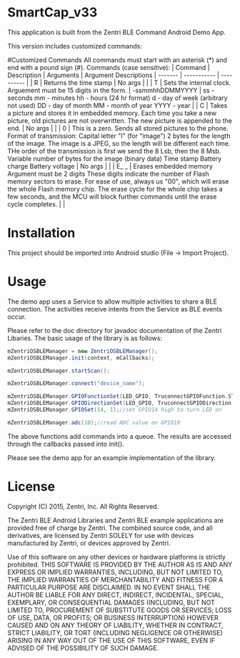 # SmartCap_v33
This application is built from the Zentri BLE Command Android Demo App.

This version includes customized commands:

#Customized Commands
All commands must start with an asterisk (*) and end with a pound sign (#).
Commands (case sensitive):
| Command | Description | Arguments | Argument Descriptions
| ------- | ----------- | ---------- |
|    R    | Returns the time stamp | No args | |
|    T    | Sets the internal clock. Arguement must be 15 digits in the form. | -ssmmhhDDMMYYYY | ss - seconds
mm - minutes
hh - hours (24 hr format)
d  - day of week (arbitrary not used)
DD - day of month
MM - month of year
YYYY - year |
|    C     | Takes a picture and stores it in embedded memory. 
             Each time you take a new picture, old pictures are not overwritten.
             The new picture is appended to the end. | No args | | 
|    0     | This is a zero. Sends all stored pictures to the phone. 
             Format of transmission: 
             Capital letter "I" (for "image")
             2 bytes for the length of the image.
             The image is a JPEG, so the length will be different each time.
             THe order of the transmission is first we send the 8 Lsb, then the 8 Msb. 
             Variable number of bytes for the image (binary data)
             Time stamp
             Battery charge
             Battery voltage | No args | |
|   E_ _   | Erases embedded memory 
             Argument must be 2 digits
             These digits indicate the number of Flash memory sectors to erase.
             For ease of use, always us "00", which will erase the whole Flash memory chip.
             The erase cycle for the whole chip takes a few seconds, and the MCU will block 
             further commands until the erase cycle completes. | |

# Installation
This project should be imported into Android studio (File -> Import Project).

# Usage
The demo app uses a Service to allow multiple activities to share a BLE connection.  The activities
receive intents from the Service as BLE events occur.

Please refer to the doc directory for javadoc documentation of the Zentri Libaries.
The basic usage of the library is as follows:
```java
mZentriOSBLEManager = new ZentriOSBLEManager();
mZentriOSBLEManager.init(context, mCallbacks);

mZentriOSBLEManager.startScan();

mZentriOSBLEManager.connect("device_name");

mZentriOSBLEManager.GPIOFunctionSet(LED_GPIO, TruconnectGPIOFunction.STDIO);
mZentriOSBLEManager.GPIODirectionSet(LED_GPIO, TruconnectGPIODirection.OUTPUT_LOW);
mZentriOSBLEManager.GPIOSet(14, 1);//set GPIO14 high to turn LED on

mZentriOSBLEManager.adc(10);//read ADC value on GPIO10

```

The above functions add commands into a queue.  The results are accessed through the callbacks
passed into init().

Please see the demo app for an example implementation of the library.

# License
Copyright (C) 2015, Zentri, Inc. All Rights Reserved.

The Zentri BLE Android Libraries and Zentri BLE example applications are provided free of charge
by Zentri. The combined source code, and all derivatives, are licensed by Zentri SOLELY for use
with devices manufactured by Zentri, or devices approved by Zentri.

Use of this software on any other devices or hardware platforms is strictly prohibited.
THIS SOFTWARE IS PROVIDED BY THE AUTHOR AS IS AND ANY EXPRESS OR IMPLIED WARRANTIES, INCLUDING,
BUT NOT LIMITED TO, THE IMPLIED WARRANTIES OF MERCHANTABILITY AND FITNESS FOR A PARTICULAR
PURPOSE ARE DISCLAIMED. IN NO EVENT SHALL THE AUTHOR BE LIABLE FOR ANY DIRECT, INDIRECT,
INCIDENTAL, SPECIAL, EXEMPLARY, OR CONSEQUENTIAL DAMAGES (INCLUDING, BUT NOT LIMITED TO,
PROCUREMENT OF SUBSTITUTE GOODS OR SERVICES; LOSS OF USE, DATA, OR PROFITS; OR BUSINESS
INTERRUPTION) HOWEVER CAUSED AND ON ANY THEORY OF LIABILITY, WHETHER IN CONTRACT, STRICT
LIABILITY, OR TORT (INCLUDING NEGLIGENCE OR OTHERWISE) ARISING IN ANY WAY OUT OF THE USE OF THIS
SOFTWARE, EVEN IF ADVISED OF THE POSSIBILITY OF SUCH DAMAGE.
